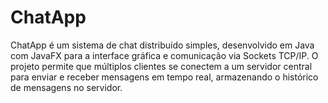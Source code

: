 # ChatApp
ChatApp é um sistema de chat distribuído simples, desenvolvido em Java com JavaFX para a interface gráfica e comunicação via Sockets TCP/IP. O projeto permite que múltiplos clientes se conectem a um servidor central para enviar e receber mensagens em tempo real, armazenando o histórico de mensagens no servidor.
